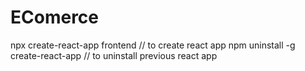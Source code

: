 # EComerce
npx create-react-app frontend // to create react app
npm uninstall -g create-react-app // to uninstall previous react app

